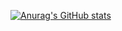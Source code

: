 [![Anurag's GitHub stats](https://github-readme-stats.vercel.app/api?username=sSwiergosz)](https://github.com/anuraghazra/github-readme-stats)
